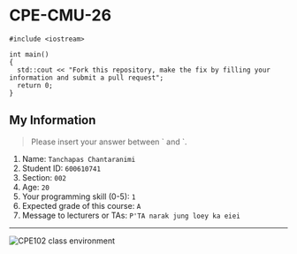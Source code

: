 # CPE-CMU-26
>
```
#include <iostream>

int main()
{
  std::cout << "Fork this repository, make the fix by filling your information and submit a pull request";
  return 0;
}
```

## My Information
> Please insert your answer between \` and \`.

1. Name: `Tanchapas Chantaranimi`
2. Student ID: `600610741`
3. Section: `002`
4. Age: `20`
5. Your programming skill (0-5): `1`
6. Expected grade of this course: `A`
7. Message to lecturers or TAs: `P'TA narak jung loey ka eiei `

---
![CPE102 class environment](https://github.com/tmwatchanan/CPE-CMU-26/raw/master/cpe102_class_envi.jpg)
